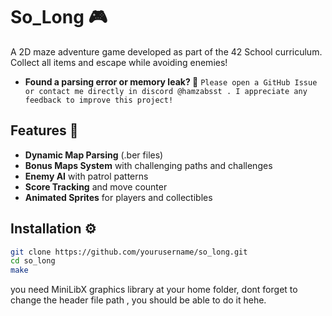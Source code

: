# So_Long 🎮

A 2D maze adventure game developed as part of the 42 School curriculum. Collect all items and escape while avoiding enemies!

- **Found a parsing error or memory leak? 🐞**
```Please open a GitHub Issue or contact me directly in discord @hamzabsst . I appreciate any feedback to improve this project!```

## Features 🌟
- **Dynamic Map Parsing** (.ber files)
- **Bonus Maps System** with challenging paths and challenges
- **Enemy AI** with patrol patterns
- **Score Tracking** and move counter
- **Animated Sprites** for players and collectibles

## Installation ⚙️
```bash
git clone https://github.com/yourusername/so_long.git
cd so_long
make
```

you need MiniLibX graphics library at your home folder, dont forget to change the header file path , you should be able to do it hehe.
